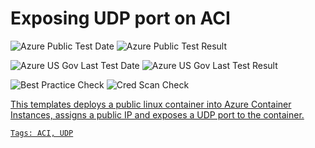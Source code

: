 # Exposing UDP port on ACI

![Azure Public Test Date](https://azurequickstartsservice.blob.core.windows.net/badges/201-aci-udp/PublicLastTestDate.svg)
![Azure Public Test Result](https://azurequickstartsservice.blob.core.windows.net/badges/201-aci-udp/PublicDeployment.svg)

![Azure US Gov Last Test Date](https://azurequickstartsservice.blob.core.windows.net/badges/201-aci-udp/FairfaxLastTestDate.svg)
![Azure US Gov Last Test Result](https://azurequickstartsservice.blob.core.windows.net/badges/201-aci-udp/FairfaxDeployment.svg)

![Best Practice Check](https://azurequickstartsservice.blob.core.windows.net/badges/201-aci-udp/BestPracticeResult.svg)
![Cred Scan Check](https://azurequickstartsservice.blob.core.windows.net/badges/201-aci-udp/CredScanResult.svg)

<a href="https://portal.azure.com/#create/Microsoft.Template/uri/https://raw.githubusercontent.com/Azure/azure-quickstart-templates/201-aci-udp/azuredeploy.json" target="_blank">

This templates deploys a public linux container into Azure Container Instances,
assigns a public IP and exposes a UDP port to the container.

`Tags: ACI, UDP`

